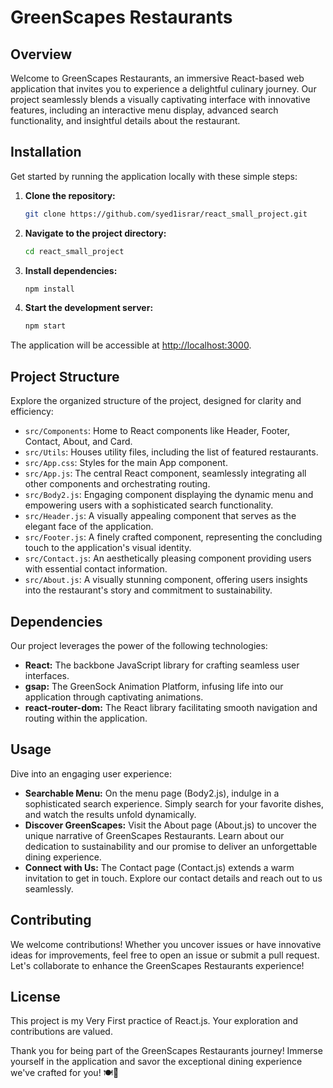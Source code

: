 # GreenScapes Restaurants

## Overview
Welcome to GreenScapes Restaurants, an immersive React-based web application that invites you to experience a delightful culinary journey. Our project seamlessly blends a visually captivating interface with innovative features, including an interactive menu display, advanced search functionality, and insightful details about the restaurant.

## Installation
Get started by running the application locally with these simple steps:

1. **Clone the repository:**
    ```bash
    git clone https://github.com/syed1israr/react_small_project.git
    ```

2. **Navigate to the project directory:**
    ```bash
    cd react_small_project
    ```

3. **Install dependencies:**
    ```bash
    npm install
    ```

4. **Start the development server:**
    ```bash
    npm start
    ```
   
The application will be accessible at [http://localhost:3000](http://localhost:3000).

## Project Structure
Explore the organized structure of the project, designed for clarity and efficiency:

- `src/Components`: Home to React components like Header, Footer, Contact, About, and Card.
- `src/Utils`: Houses utility files, including the list of featured restaurants.
- `src/App.css`: Styles for the main App component.
- `src/App.js`: The central React component, seamlessly integrating all other components and orchestrating routing.
- `src/Body2.js`: Engaging component displaying the dynamic menu and empowering users with a sophisticated search functionality.
- `src/Header.js`: A visually appealing component that serves as the elegant face of the application.
- `src/Footer.js`: A finely crafted component, representing the concluding touch to the application's visual identity.
- `src/Contact.js`: An aesthetically pleasing component providing users with essential contact information.
- `src/About.js`: A visually stunning component, offering users insights into the restaurant's story and commitment to sustainability.

## Dependencies
Our project leverages the power of the following technologies:

- **React:** The backbone JavaScript library for crafting seamless user interfaces.
- **gsap:** The GreenSock Animation Platform, infusing life into our application through captivating animations.
- **react-router-dom:** The React library facilitating smooth navigation and routing within the application.

## Usage
Dive into an engaging user experience:

- **Searchable Menu:** On the menu page (Body2.js), indulge in a sophisticated search experience. Simply search for your favorite dishes, and watch the results unfold dynamically.
- **Discover GreenScapes:** Visit the About page (About.js) to uncover the unique narrative of GreenScapes Restaurants. Learn about our dedication to sustainability and our promise to deliver an unforgettable dining experience.
- **Connect with Us:** The Contact page (Contact.js) extends a warm invitation to get in touch. Explore our contact details and reach out to us seamlessly.

## Contributing
We welcome contributions! Whether you uncover issues or have innovative ideas for improvements, feel free to open an issue or submit a pull request. Let's collaborate to enhance the GreenScapes Restaurants experience!

## License
This project is my Very First practice of React.js. Your exploration and contributions are valued.

Thank you for being part of the GreenScapes Restaurants journey! Immerse yourself in the application and savor the exceptional dining experience we've crafted for you! 🍽️💚
